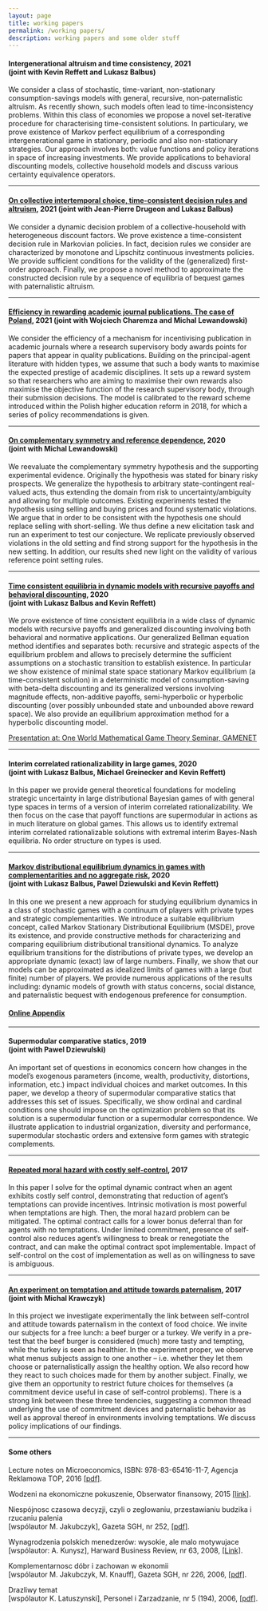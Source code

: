 ```yaml
---
layout: page
title: working papers
permalink: /working papers/
description: working papers and some older stuff
---
```


<h4 id="">Intergenerational altruism and time consistency, 2021 <br /> (joint with Kevin Reffett and Lukasz Balbus)</h4>

<p>
We consider a class of stochastic, time-variant, non-stationary consumption-savings models with general, recursive, non-paternalistic altruism. 
As recently shown, such models often lead to time-inconsistency problems. Within this class of economies we propose a novel set-iterative procedure for characterising time-consistent solutions. In particulary, we prove existence of Markov perfect equilibrium of a corresponding intergenerational game in stationary, periodic and also non-stationary strategies.
Our approach involves both: value functions and policy iterations in space of increasing investments. We provide applications to behavioral discounting models, collective household models and discuss various certainty equivalence operators.
<hr />

<h4 id=""><a href="/assets/pdf/BDW2021.pdf">On collective intertemporal choice, time-consistent decision rules and altruism</a>, 2021 (joint with Jean-Pierre Drugeon and Lukasz Balbus)</h4>

<p>
We consider a dynamic decision problem of a collective-household with heterogeneous discount factors. We prove existence a time-consistent decision rule in Markovian policies. In fact, decision rules we consider are characterized by monotone and Lipschitz continuous investments policies.  
We provide sufficient conditions for the validity of the (generalized) first-order approach. Finally, we propose a novel method to approximate the constructed decision rule by a sequence of equilibria of bequest games with paternalistic altruism.
<hr />

<h4 id=""><a href="/assets/pdf/Punktoza.pdf">Efficiency in rewarding academic journal publications. The case of Poland</a>, 2021 (joint with Wojciech Charemza and Michal Lewandowski)</h4>

<p>
We  consider  the  efficiency  of a mechanism  for incentivising  publication  in  academic  journals where a research supervisory body awards points for papers that appear  in quality publications. 
Building on the principal-agent literature with hidden types, we assume that such a body wants to maximise the expected prestige of academic disciplines. 
It sets up a reward system so that researchers who  are aiming to  maximise  their own rewards also maximise the  objective function  of  the research  supervisory body,  through  their  submission decisions.  
The  model  is calibrated to the reward scheme introduced within the Polish higher education reform in 2018, for which a series of policy recommendations is given.
<hr />

<h4 id=""><a href="/assets/pdf/ComplemenetarySymmetry.pdf">On complementary symmetry and reference dependence</a>, 2020 <br /> (joint with Michal Lewandowski)</h4>

<p>
We reevaluate the complementary symmetry hypothesis and the supporting experimental evidence. 
Originally the hypothesis was stated for binary risky prospects. We generalize the hypothesis to arbitrary state-contingent real-valued acts, thus extending the domain from risk to uncertainty/ambiguity and allowing for multiple outcomes. Existing experiments tested the hypothesis using selling and buying prices and found systematic violations. We argue that in order to be consistent with the hypothesis one should replace selling with short-selling. We thus define a new elicitation task and run an experiment to test our conjecture. We replicate previously observed violations in the old setting and find strong support for the hypothesis in the new setting. In addition, our results shed new light on the validity of various reference point setting rules.</p>
<hr />


<h4 id="equilibria-in-dynamic-behavioral-games-with-generalized-discounting-2020--joint-with-lukasz-balbus-and-kevin-reffett"><a href="/assets/pdf/BehavioralDiscounting.pdf">Time consistent equilibria in dynamic models with recursive
payoffs and behavioral discounting</a>, 2020 <br /> (joint with Lukasz Balbus and Kevin Reffett)</h4>

<p>
We prove existence of time consistent equilibria in a wide class of dynamic models with recursive payoffs and generalized discounting involving both behavioral and normative applications. Our generalized Bellman equation method identifies and separates both: recursive and strategic aspects of the equilibrium problem and allows to precisely determine the sufficient assumptions on a stochastic transition to establish existence. In particular we show existence of minimal state space stationary Markov equilibrium (a time-consistent solution) in a deterministic model of consumption-saving with beta-delta discounting and its generalized versions involving magnitude effects, non-additive payoffs, semi-hyperbolic or hyperbolic discounting (over possibly unbounded state and unbounded above reward space). We also provide an equilibrium approximation method for a hyperbolic discounting model. </p>
<a href="https://www.youtube.com/watch?v=St32CG27nAI">Presentation at: One World Mathematical Game Theory Seminar, GAMENET</a> 
<hr />

<h4 id="interim-correlated-rationalizability-in-large-games-2020--joint-with-lukasz-balbus-michael-greinecker-and-kevin-reffett">Interim correlated rationalizability in large games, 2020 <br /> (joint with Lukasz Balbus, Michael Greinecker and Kevin Reffett)</h4>

<p>In this paper we provide general theoretical foundations for modeling strategic uncertainty in large distributional Bayesian games of with general type spaces in terms of a version of interim correlated rationalizability. We then focus on the case that payoff functions are supermodular in actions as in much literature on global games. This allows us to identify extremal interim correlated rationalizable solutions with extremal interim Bayes-Nash equilibria. No order structure on types is used.</p>

<hr />

<h4 id="distributional-equilibria-in-dynamic-supermodular-games-with-a-measure-space-of-players-and-no-aggregate-risk-2019--joint-with-lukasz-balbus-pawel-dziewulski-and-kevin-reffett"><a href="/assets/pdf/LargeSSG2020SHORT.pdf">Markov distributional equilibrium dynamics in games
with complementarities and no aggregate risk</a>, 2020 <br /> (joint with Lukasz Balbus, Pawel Dziewulski and Kevin Reffett)</h4>

	
<p>In this one we present a new approach for studying equilibrium dynamics in a class of stochastic games with a continuum of players with private types and strategic complementarities. We introduce a suitable equilibrium concept, called Markov
Stationary Distributional Equilibrium (MSDE), prove its existence, and provide constructive methods for characterizing and comparing equilibrium distributional transitional dynamics. To analyze equilibrium transitions for the distributions of private types, we develop an appropriate dynamic (exact) law of large numbers. Finally, we show that our models can be approximated as idealized limits of games with a large (but finite) number of players. We provide numerous applications of the results including: dynamic models of growth with status concerns, social distance, and paternalistic bequest with endogenous preference for consumption.</p>

<h4 ><a href="/assets/pdf/LargeSSGOnlineAppendix.pdf">Online Appendix</a></h4>

<hr />

<h4 id="supermodular-comparative-statics-2019--joint-with-pawel-dziewulski">Supermodular comparative statics, 2019 <br /> (joint with Pawel Dziewulski)</h4>

<p>An important set of questions in economics concern how changes in the model’s exogenous parameters (income, wealth, productivity, distortions, information, etc.)
impact individual choices and market outcomes. In this paper, we develop a theory of supermodular comparative statics that addresses this set of issues. Specifically, we show ordinal and cardinal conditions one should impose on the optimization
problem so that its solution is a supermodular function or a supermodular correspondence. We illustrate application to industrial organization, diversity and performance, supermodular stochastic orders and extensive form games with strategic complements.</p>
<hr />

<h4 id="repeated-moral-hazard-with-costly-self-control-2017"><a href="/assets/pdf/DynamicGPPA.pdf">Repeated moral hazard with costly self-control</a>, 2017</h4>

<p>In this paper I solve for the optimal dynamic contract when an agent exhibits costly self control, demonstrating that reduction of agent’s temptations can provide incentives.
Intrinsic motivation is most powerful when temptations are high. Then, the moral hazard problem can be mitigated. The optimal contract calls for a lower bonus deferral than for agents with no temptations. Under limited commitment, presence of self-control also reduces agent’s willingness to break or renegotiate the contract, and can make the optimal contract spot implementable. Impact of self-control on the cost of implementation as well as on willingness to save is ambiguous.</p>

<hr />

<h4 id="an-experiment-on-temptation-and-attitude-towards-paternalism-2017--joint-with-michal-krawczyk"><a href="/assets/pdf/Submitted.pdf">An experiment on temptation and attitude towards paternalism</a>, 2017 <br /> (joint with Michal Krawczyk)</h4>

<p>In this project we investigate experimentally the link between self-control and attitude towards paternalism in the context of food choice. We invite our subjects for a free lunch: a beef burger or a turkey. We verify in a pre-test that the beef burger is considered (much) more tasty and tempting, while the turkey is seen as healthier. In the experiment proper, we observe what menus subjects assign to one another – i.e. whether they let them choose or paternalistically assign the healthy option. We also record how they react to such choices made for them by another subject. Finally, we give them an opportunity to restrict future choices for themselves (a commitment device useful in case of self-control problems). There is a strong link between these three tendencies, suggesting a common thread underlying the use of commitment devices and paternalistic behavior as well as approval thereof in environments involving temptations. We discuss policy implications of our findings.</p>

<hr />

<h4 id="some-others">Some others</h4>

<p>Lecture notes on Microeconomics, ISBN: 978-83-65416-11-7, Agencja Reklamowa TOP, 2016 <a href="/assets/pdf/LectureNotes.pdf"> [pdf]</a>.<br /></p>

<p>Wodzeni na ekonomiczne pokuszenie, Obserwator finansowy, 2015 <a href="http://www.obserwatorfinansowy.pl/tematyka/makroekonomia/wodzeni-na-ekonomiczne-pokuszenie/ "> [link]</a>.<br /></p>

<p>Niespójnosc czasowa decyzji, czyli o zeglowaniu, przestawianiu budzika i rzucaniu palenia<br />
[wspólautor M. Jakubczyk], Gazeta SGH, nr 252, <a href="/assets/pdf/SGH-2009-09.pdf"> [pdf]</a>.<br /></p>

<p>Wynagrodzenia polskich menedzerów: wysokie, ale malo motywujace<br />
[wspólautor: A. Kunysz], Harward Business Review, nr 63, 2008, <a href="https://www.hbrp.pl/a/wynagrodzenia-polskich-menedzerow-wysokie-ale-malo-motywujace/l7so7DYa">[Link]</a>.<br /></p>

<p>Komplementarnosc dóbr i zachowan w ekonomii<br /> 
[wspólautor M. Jakubczyk, M. Knauff], Gazeta SGH, nr 226, 2006, <a href="/assets/pdf/AmirGazetaSGH.pdf">[pdf]</a>.<br /></p>

<p>Drazliwy temat<br />
[wspólautor K. Latuszynski], Personel i Zarzadzanie, nr 5 (194), 2006,  <a href="/assets/pdf/	pizII.pdf">[pdf]</a>.</p>
